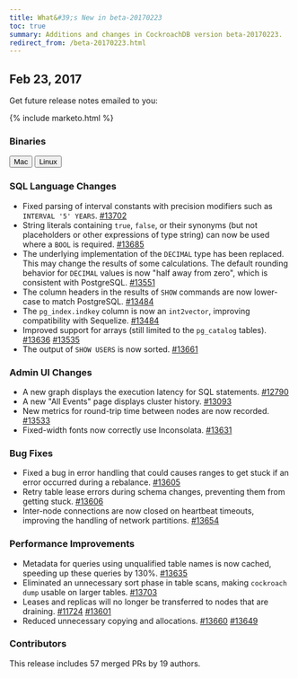 ```yaml
---
title: What&#39;s New in beta-20170223
toc: true
summary: Additions and changes in CockroachDB version beta-20170223.
redirect_from: /beta-20170223.html
---
```


## Feb 23, 2017

Get future release notes emailed to you:

{% include marketo.html %}

### Binaries

<div id="os-tabs" class="clearfix">
    <a href="https://binaries.cockroachdb.com/cockroach-beta-20170223.darwin-10.9-amd64.tgz"><button id="mac" data-eventcategory="mac-binary-release-notes">Mac</button></a>
    <a href="https://binaries.cockroachdb.com/cockroach-beta-20170223.linux-amd64.tgz"><button id="linux" data-eventcategory="linux-binary-release-notes">Linux</button></a>
</div>

### SQL Language Changes

- Fixed parsing of interval constants with precision modifiers such as `INTERVAL '5' YEARS`. [#13702](https://github.com/cockroachdb/cockroach/pull/13702)
- String literals containing `true`, `false`, or their synonyms (but not placeholders or other expressions of type string) can now be used where a `BOOL` is required. [#13685](https://github.com/cockroachdb/cockroach/pull/13685)
- The underlying implementation of the `DECIMAL` type has been replaced. This may change the results of some calculations. The default rounding behavior for `DECIMAL` values is now "half away from zero", which is consistent with PostgreSQL. [#13551](https://github.com/cockroachdb/cockroach/pull/13551)
- The column headers in the results of `SHOW` commands are now lower-case to match PostgreSQL. [#13484](https://github.com/cockroachdb/cockroach/pull/13484)
- The `pg_index.indkey` column is now an `int2vector`, improving compatibility with Sequelize. [#13484](https://github.com/cockroachdb/cockroach/pull/13484)
- Improved support for arrays (still limited to the `pg_catalog` tables). [#13636](https://github.com/cockroachdb/cockroach/pull/13636) [#13535](https://github.com/cockroachdb/cockroach/pull/13535)
- The output of `SHOW USERS` is now sorted. [#13661](https://github.com/cockroachdb/cockroach/pull/13661)

### Admin UI Changes

- A new graph displays the execution latency for SQL statements. [#12790](https://github.com/cockroachdb/cockroach/pull/12790)
- A new "All Events" page displays cluster history. [#13093](https://github.com/cockroachdb/cockroach/pull/13093)
- New metrics for round-trip time between nodes are now recorded. [#13533](https://github.com/cockroachdb/cockroach/pull/13533)
- Fixed-width fonts now correctly use Inconsolata. [#13631](https://github.com/cockroachdb/cockroach/pull/13631)

### Bug Fixes

- Fixed a bug in error handling that could causes ranges to get stuck if an error occurred during a rebalance. [#13605](https://github.com/cockroachdb/cockroach/pull/13605)
- Retry table lease errors during schema changes, preventing them from getting stuck. [#13606](https://github.com/cockroachdb/cockroach/pull/13606)
- Inter-node connections are now closed on heartbeat timeouts, improving the handling of network partitions. [#13654](https://github.com/cockroachdb/cockroach/pull/13654)

### Performance Improvements

- Metadata for queries using unqualified table names is now cached, speeding up these queries by 130%. [#13635](https://github.com/cockroachdb/cockroach/pull/13635)
- Eliminated an unnecessary sort phase in table scans, making `cockroach dump` usable on larger tables. [#13703](https://github.com/cockroachdb/cockroach/pull/13703)
- Leases and replicas will no longer be transferred to nodes that are draining. [#11724](https://github.com/cockroachdb/cockroach/pull/11724) [#13601](https://github.com/cockroachdb/cockroach/pull/13601)
- Reduced unnecessary copying and allocations. [#13660](https://github.com/cockroachdb/cockroach/pull/13660) [#13649](https://github.com/cockroachdb/cockroach/pull/13649)

### Contributors

This release includes 57 merged PRs by 19 authors.
